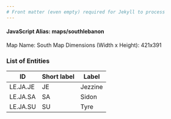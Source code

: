 ```yaml
---
# Front matter (even empty) required for Jekyll to process
---
```


#### JavaScript Alias: maps/southlebanon

Map Name: South Map
Dimensions (Width x Height): 421x391





### List of Entities

ID | Short label | Label
---|---|---|
LE.JA.JE|JE|Jezzine
LE.JA.SA|SA|Sidon
LE.JA.SU|SU|Tyre